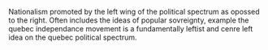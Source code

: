 Nationalism promoted by the left wing of the political spectrum as opossed to the right. Often includes the ideas of popular sovreignty, example the quebec independance movement is a fundamentally leftist and cenre left idea on the quebec political spectrum. 
